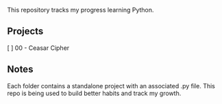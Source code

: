 This repository tracks my progress learning Python.

## Projects

[ ] 00 - Ceasar Cipher

## Notes

Each folder contains a standalone project with an associated .py file.
This repo is being used to build better habits and track my growth.
